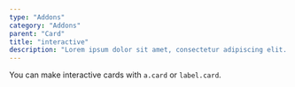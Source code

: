 ```yaml
---
type: "Addons"
category: "Addons"
parent: "Card"
title: "interactive"
description: "Lorem ipsum dolor sit amet, consectetur adipiscing elit. Nunc tempus laoreet leo sit amet iaculis."
---
```


You can make interactive cards with `a.card` or `label.card`.

<demo>
  <demovanilla src="vanilla/addons/card/interactive">
  </demovanilla>
</demo>
